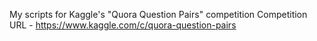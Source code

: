 My scripts for Kaggle's "Quora Question Pairs" competition 
Competition URL - https://www.kaggle.com/c/quora-question-pairs
